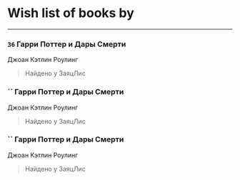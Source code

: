 # Wish list of books by [](http://vk.com/id500496760)
---

### `36` Гарри Поттер и Дары Смерти
Джоан Кэтлин Роулинг
> Найдено у ЗаяцЛис

### `` Гарри Поттер и Дары Смерти
Джоан Кэтлин Роулинг
> Найдено у ЗаяцЛис

### `` Гарри Поттер и Дары Смерти
Джоан Кэтлин Роулинг
> Найдено у ЗаяцЛис

